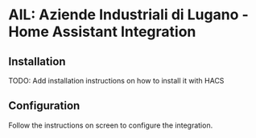 # AIL: Aziende Industriali di Lugano - Home Assistant Integration

## Installation

TODO: Add installation instructions on how to install it with HACS

## Configuration
 
Follow the instructions on screen to configure the integration.
